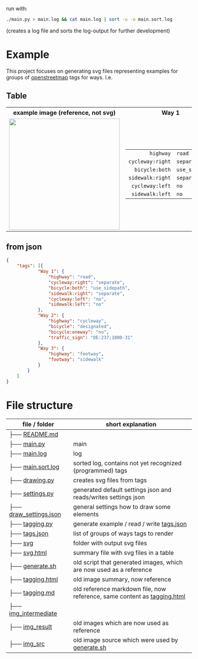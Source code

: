 run with:
``` bash
./main.py > main.log && cat main.log | sort -u -o main.sort.log
```
(creates a log file and sorts the log-output for further development)

# Example
This project focuses on generating svg files representing examples for groups of [openstreetmap](http://osm.org) tags for ways.
I.e.
## Table
<table>
    <tr>
        <th style="text-align: center" >example image (reference, not svg)</th>
        <th style="text-align: center" >Way 1</th>
        <th style="text-align: center" >Way 2</th>
        <th style="text-align: center" >Way 3</th>
    </tr>
    <tr>
        <td><img src="img_result/strasse2_doppel_rad.png" height="300px"></td>
        <td><table>
            <tr><td style="text-align: right"><code>highway</code></td><td><code>road</code></td></tr>
            <tr><td style="text-align: right"><code>cycleway:right</code></td><td><code>separate</code></td></tr>
            <tr><td style="text-align: right"><code>bicycle:both</code></td><td><code>use_sidepath</code></td></tr>
            <tr><td style="text-align: right"><code>sidewalk:right</code></td><td><code>separate</code></td></tr>
            <tr><td style="text-align: right"><code>cycleway:left</code></td><td><code>no</code></td></tr>
            <tr><td style="text-align: right"><code>sidewalk:left</code></td><td><code>no</code></td></tr>
        </table></td>
        <td><table>
            <tr><td style="text-align: right"><code>highway</code></td><td><code>cycleway</code></td></tr>
            <tr><td style="text-align: right"><code>bicycle</code></td><td><code>designated</code></td></tr>
            <tr><td style="text-align: right"><code>bicycle:oneway</code></td><td><code>no</code></td></tr>
            <tr><td style="text-align: right"><code>traffic_sign</code></td><td><code>DE:237;1000-31</code></td></tr>
        </table></td>
        <td><table>
            <tr><td style="text-align: right"><code>highway</code></td><td><code>footway</code></td></tr>
            <tr><td style="text-align: right"><code>footway</code></td><td><code>sidewalk</code></td></tr>
        </table></td>
    </tr>
</table>

## from json
```json
{
    "tags": [{
            "Way 1": {
                "highway": "road",
                "cycleway:right": "separate",
                "bicycle:both": "use_sidepath",
                "sidewalk:right": "separate",
                "cycleway:left": "no",
                "sidewalk:left": "no"
            },
            "Way 2": {
                "highway": "cycleway",
                "bicycle": "designated",
                "bicycle:oneway": "no",
                "traffic_sign": "DE:237;1000-31"
            },
            "Way 3": {
                "highway": "footway",
                "footway": "sidewalk"
            }
        }
    ]
}
```

# File structure
| file / folder | short explanation |
| - | - |
| ├── [README.md](README.md) | |
| ├── [main.py](main.py) | main |
| ├── [main.log](main.log) | log |
| ├── [main.sort.log](main.sort.log) | sorted log, contains not yet recognized (programmed) tags |
| ├── [drawing.py](drawing.py) | creates svg files from tags |
| ├── [settings.py](settings.py) | generated default settings json and reads/writes settings json |
| ├── [draw_settings.json](draw_settings.json) | general settings how to draw some elements |
| ├── [tagging.py](tagging.py) | generate example / read / write [tags.json](tags.json) |
| ├── [tags.json](tags.json) | list of groups of ways tags to render |
| ├── [svg](svg) | folder with output svg files |
| ├── [svg.html](svg.html) | summary file with svg files in a table |
| ├── [generate.sh](generate.sh) | old script that generated images, which are now used as a reference |
| ├── [tagging.html](tagging.html) | old image summary, now reference |
| ├── [tagging.md](tagging.md) | old reference markdown file, now reference, same content as [tagging.html](tagging.html) |
| ├── [img_intermediate](img_intermediate) | |
| ├── [img_result](img_result) | old images which are now used as reference |
| ├── [img_src](img_src) | old image source which were used by [generate.sh](generate.sh) |

